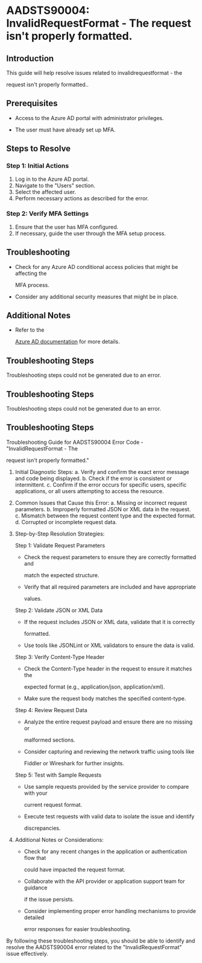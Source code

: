 
# AADSTS90004: InvalidRequestFormat - The request isn't properly formatted.


## Introduction

This guide will help resolve issues related to invalidrequestformat - the

request isn't properly formatted..


## Prerequisites


* Access to the Azure AD portal with administrator privileges.

* The user must have already set up MFA.


## Steps to Resolve


### Step 1: Initial Actions

1. Log in to the Azure AD portal.
2. Navigate to the "Users" section.
3. Select the affected user.
4. Perform necessary actions as described for the error.


### Step 2: Verify MFA Settings

1. Ensure that the user has MFA configured.
2. If necessary, guide the user through the MFA setup process.


## Troubleshooting


* Check for any Azure AD conditional access policies that might be affecting the

  MFA process.

* Consider any additional security measures that might be in place.


## Additional Notes


* Refer to the

  [Azure AD 
documentation](https://learn.microsoft.com/en-us/azure/active-directory/)
  for more details.


## Troubleshooting Steps

Troubleshooting steps could not be generated due to an error.


## Troubleshooting Steps

Troubleshooting steps could not be generated due to an error.


## Troubleshooting Steps

Troubleshooting Guide for AADSTS90004 Error Code - "InvalidRequestFormat - The

request isn't properly formatted."

1. Initial Diagnostic Steps: a. Verify and confirm the exact error message and
   code being displayed. b. Check if the error is consistent or intermittent. c.
   Confirm if the error occurs for specific users, specific applications, or all
   users attempting to access the resource.

2. Common Issues that Cause this Error: a. Missing or incorrect request
   parameters. b. Improperly formatted JSON or XML data in the request. c.
   Mismatch between the request content type and the expected format. d.
   Corrupted or incomplete request data.

3. Step-by-Step Resolution Strategies:

   Step 1: Validate Request Parameters

   * Check the request parameters to ensure they are correctly formatted and

     match the expected structure.
   * Verify that all required parameters are included and have appropriate

     values.

   Step 2: Validate JSON or XML Data

   * If the request includes JSON or XML data, validate that it is correctly

     formatted.
   * Use tools like JSONLint or XML validators to ensure the data is valid.

   Step 3: Verify Content-Type Header

   * Check the Content-Type header in the request to ensure it matches the

     expected format (e.g., application/json, application/xml).
   * Make sure the request body matches the specified content-type.

   Step 4: Review Request Data

   * Analyze the entire request payload and ensure there are no missing or

     malformed sections.
   * Consider capturing and reviewing the network traffic using tools like

     Fiddler or Wireshark for further insights.

   Step 5: Test with Sample Requests

   * Use sample requests provided by the service provider to compare with your

     current request format.
   * Execute test requests with valid data to isolate the issue and identify

     discrepancies.

4. Additional Notes or Considerations:
   * Check for any recent changes in the application or authentication flow that

     could have impacted the request format.
   * Collaborate with the API provider or application support team for guidance

     if the issue persists.
   * Consider implementing proper error handling mechanisms to provide detailed

     error responses for easier troubleshooting.

By following these troubleshooting steps, you should be able to identify and
resolve the AADSTS90004 error related to the "InvalidRequestFormat" issue
effectively.